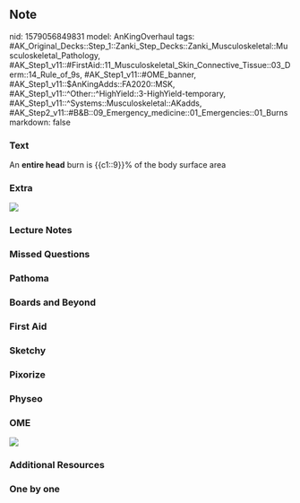## Note
nid: 1579056849831
model: AnKingOverhaul
tags: #AK_Original_Decks::Step_1::Zanki_Step_Decks::Zanki_Musculoskeletal::Musculoskeletal_Pathology, #AK_Step1_v11::#FirstAid::11_Musculoskeletal_Skin_Connective_Tissue::03_Derm::14_Rule_of_9s, #AK_Step1_v11::#OME_banner, #AK_Step1_v11::$AnKingAdds::FA2020::MSK, #AK_Step1_v11::^Other::^HighYield::3-HighYield-temporary, #AK_Step1_v11::^Systems::Musculoskeletal::AKadds, #AK_Step2_v11::#B&B::09_Emergency_medicine::01_Emergencies::01_Burns
markdown: false

### Text
An <b>entire head</b> burn is {{c1::9}}% of the body surface area

### Extra
<img src="paste-56ee7559f101d13e5a349b10bd778e5347e0b78d.jpg">

### Lecture Notes


### Missed Questions


### Pathoma


### Boards and Beyond


### First Aid


### Sketchy


### Pixorize


### Physeo


### OME
<div class="ome-widget">
  <a href="https://onlinemeded.org?ref=anki"><img src=
  "_OME_AnkiFlashcards_General_7.png"></a>
</div>

### Additional Resources


### One by one

